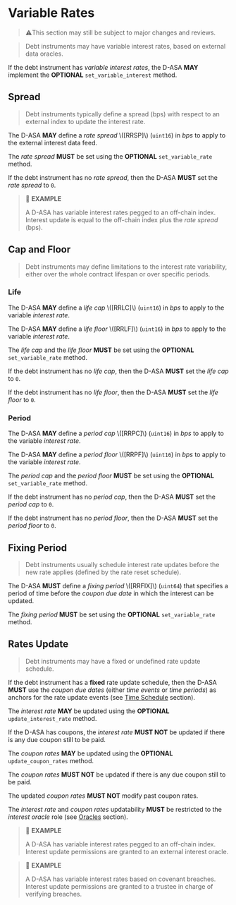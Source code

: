 # Variable Rates

> ⚠️This section may still be subject to major changes and reviews.

> Debt instruments may have variable interest rates, based on external data oracles.

If the debt instrument has *variable interest rates*, the D-ASA **MAY** implement
the **OPTIONAL** `set_variable_interest` method.

## Spread

> Debt instruments typically define a spread (bps) with respect to an external index
> to update the interest rate.

The D-ASA **MAY** define a *rate spread* \\([RRSP]\\) (`uint16`) in *bps* to apply
to the external interest data feed.

The *rate spread* **MUST** be set using the **OPTIONAL** `set_variable_rate` method.

If the debt instrument has no *rate spread*, then the D-ASA **MUST** set the *rate
spread* to `0`.

> 📎 **EXAMPLE**
>
> A D-ASA has variable interest rates pegged to an off-chain index. Interest update
> is equal to the off-chain index plus the *rate spread* (bps).

## Cap and Floor

> Debt instruments may define limitations to the interest rate variability, either
> over the whole contract lifespan or over specific periods.

### Life

The D-ASA **MAY** define a *life cap* \\([RRLC]\\) (`uint16`) in *bps* to apply
to the variable *interest rate*.

The D-ASA **MAY** define a *life floor* \\([RRLF]\\) (`uint16`) in *bps* to apply
to the variable *interest rate*.

The *life cap* and the *life floor* **MUST** be set using the **OPTIONAL** `set_variable_rate`
method.

If the debt instrument has no *life cap*, then the D-ASA **MUST** set the *life
cap* to `0`.

If the debt instrument has no *life floor*, then the D-ASA **MUST** set the *life
floor* to `0`.

### Period

The D-ASA **MAY** define a *period cap* \\([RRPC]\\) (`uint16`) in *bps* to apply
to the variable *interest rate*.

The D-ASA **MAY** define a *period floor* \\([RRPF]\\) (`uint16`) in *bps* to
apply to the variable *interest rate*.

The *period cap* and the *period floor* **MUST** be set using the **OPTIONAL** `set_variable_rate`
method.

If the debt instrument has no *period cap*, then the D-ASA **MUST** set the *period
cap* to `0`.

If the debt instrument has no *period floor*, then the D-ASA **MUST** set the *period
floor* to `0`.

## Fixing Period

> Debt instruments usually schedule interest rate updates before the new rate applies
> (defined by the rate reset schedule).

The D-ASA **MUST** define a *fixing period* \\([RRFIX]\\) (`uint64`) that specifies
a period of time before the *coupon due date* in which the interest can be updated.

The *fixing period* **MUST** be set using the **OPTIONAL** `set_variable_rate` method.

## Rates Update

> Debt instruments may have a fixed or undefined rate update schedule.

If the debt instrument has a **fixed** rate update schedule, then the D-ASA **MUST**
use the *coupon due dates* (either *time events* or *time periods*) as anchors for
the rate update events (see [Time Schedule](./time-schedule.md) section).

The *interest rate* **MAY** be updated using the **OPTIONAL** `update_interest_rate`
method.

If the D-ASA has coupons, the *interest rate* **MUST NOT** be updated if there is
any due coupon still to be paid.

The *coupon rates* **MAY** be updated using the **OPTIONAL** `update_coupon_rates`
method.

The *coupon rates* **MUST NOT** be updated if there is any due coupon still to be
paid.

The updated *coupon rates* **MUST NOT** modify past coupon rates.

The *interest rate* and *coupon rates* updatability **MUST** be restricted to the
*interest oracle* role (see [Oracles](./roles.md#oracles) section).

> 📎 **EXAMPLE**
>
> A D-ASA has variable interest rates pegged to an off-chain index. Interest update
> permissions are granted to an external interest oracle.

> 📎 **EXAMPLE**
>
> A D-ASA has variable interest rates based on covenant breaches. Interest update
> permissions are granted to a trustee in charge of verifying breaches.
